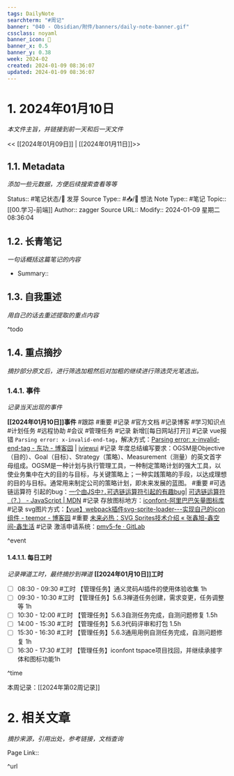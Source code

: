 ```yaml
---
tags: DailyNote
searchterm: "#周记"
banner: "040 - Obsidian/附件/banners/daily-note-banner.gif"
cssclass: noyaml
banner_icon: 💌
banner_x: 0.5
banner_y: 0.38
week: 2024-02
created: 2024-01-09 08:36:07
updated: 2024-01-09 08:36:07
---
```


# 1. 2024年01月10日

_本文件主旨，并链接到前一天和后一天文件_

<< [[2024年01月09日]] | [[2024年01月11日]]>>

## 1.1. Metadata

_添加一些元数据，方便后续搜索查看等等_

Status:: #笔记状态/🌱 发芽
Source Type:: #📥/💭 想法 
Note Type:: #笔记
Topic:: [[00.学习-前端]]
Author:: zagger
Source URL::
Modify:: 2024-01-09 星期二 08:36:04

## 1.2. 长青笔记

_一句话概括这篇笔记的内容_

- Summary::

## 1.3. 自我重述

_用自己的话去重述提取的重点内容_


^todo
## 1.4. 重点摘抄

_摘抄部分原文后，进行筛选加粗然后对加粗的继续进行筛选荧光笔选出。_

### 1.4.1. 事件

_记录当天出现的事件_

**[[2024年01月10日]]事件** 
#跟踪 #重要 #记录 #官方文档 #记录博客 #学习知识点 #计划任务 #远程协助 #会议 #管理任务
#记录 新增[[每日网站打开]]
#记录 vue报错 `Parsing error: x-invalid-end-tag`，解决方式：[Parsing error: x-invalid-end-tag - 东功 - 博客园](https://www.cnblogs.com/z-cg/p/14665445.html) | [iviewui](https://iviewui.com/view-ui-plus/component/layout/row#reponsive2)
#记录 年度总结编写要求：OGSM是Objective（目的）、Goal（目标）、Strategy（策略）、Measurement（测量）的英文首字母组成。OGSM是一种计划与执行管理工具，一种制定策略计划的强大工具，以使业务集中在大的目的与目标，与关键策略上；一种实践策略的手段，以达成理想的目的与目标。通常用来制定公司的策略计划，即未来发展的蓝图。
#重要 #可选链运算符 引起的bug：[一个由JS中`?.`可选链运算符引起的有趣bug](https://zhuanlan.zhihu.com/p/666503265)| [可选链运算符（?.） - JavaScript | MDN](https://developer.mozilla.org/zh-CN/docs/Web/JavaScript/Reference/Operators/Optional_chaining)
#记录 存放图标地方：[iconfont-阿里巴巴矢量图标库](https://www.iconfont.cn/notifications?tab=official) 
#记录 svg图片方式：[【vue】webpack插件svg-sprite-loader---实现自己的icon组件 - teemor - 博客园](https://www.cnblogs.com/teemor/p/9565841.html)
#重要 [未来必热：SVG Sprites技术介绍 «  张鑫旭-鑫空间-鑫生活](https://www.zhangxinxu.com/wordpress/2014/07/introduce-svg-sprite-technology/)
#记录 激活申请系统：[pmv5-fe · GitLab](http://172.16.203.254/zhangyao/pmv5-fe/-/tree/master/public)


^event

#### 1.4.1.1. 每日工时

_记录禅道工时，最终摘抄到禅道_
**[[2024年01月10日]]工时**
- [ ] 08:30 - 09:30 #工时 【管理任务】通义灵码AI插件的使用体验收集 1h
- [ ] 09:30 - 10:30 #工时 【管理任务】5.6.3禅道任务创建，需求变更，任务调整等 1h
- [ ] 10:30 - 12:00 #工时 【管理任务】5.6.3自测任务完成，自测问题修复 1.5h
- [ ] 14:00 - 15:30 #工时 【管理任务】5.6.3代码评审和打包 1.5h
- [ ] 15:30 - 16:30 #工时 【管理任务】5.6.3通用用例自测任务完成，自测问题修复 1h
- [ ] 16:30 - 17:30 #工时 【管理任务】iconfont tspace项目找回，并继续承接字体和图标功能1h

^time

本周记录：[[2024年第02周记录]]

# 2. 相关文章

_摘抄来源，引用出处，参考链接，文档查询_

Page Link::

^url
